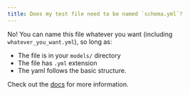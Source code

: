 ```yaml
---
title: Does my test file need to be named `schema.yml`?
---
```

No! You can name this file whatever you want (including `whatever_you_want.yml`),
so long as:
* The file is in your `models/` directory
* The file has `.yml` extension
* The yaml follows the basic structure.

Check out the [docs](https://docs.getdbt.com/docs/schemayml-files) for more information.
